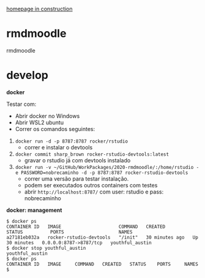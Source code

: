 [homepage in construction](https://jpcaveiro.github.io/rmdmoodle/)

# rmdmoodle

rmdmoodle

# develop

**docker**

Testar com:

- Abrir docker no Windows
- Abrir WSL2 ubuntu
- Correr os comandos seguintes:


1. `docker run -d -p 8787:8787 rocker/rstudio`
   - correr e instalar o devtools
2. `docker commit sharp_brown rocker-rstudio-devtools:latest`
   - gravar o rstudio já com devtools instalado 
3. `docker run -v ~/GitHub/WorkPackages/2020-rmdmoodle/:/home/rstudio -e PASSWORD=nobrecaminho -d -p 8787:8787 rocker-rstudio-devtools`
   - correr uma versão para testar instalação.
   - podem ser executados outros containers com testes
   - abrir `http://localhost:8787/` com user: rstudio e pass: nobrecaminho


**docker: management**

```
$ docker ps
CONTAINER ID   IMAGE                     COMMAND   CREATED          STATUS          PORTS                    NAMES
a27181eb032a   rocker-rstudio-devtools   "/init"   30 minutes ago   Up 30 minutes   0.0.0.0:8787->8787/tcp   youthful_austin
$ docker stop youthful_austin
youthful_austin
$ docker ps
CONTAINER ID   IMAGE     COMMAND   CREATED   STATUS    PORTS     NAMES
$
```

 

